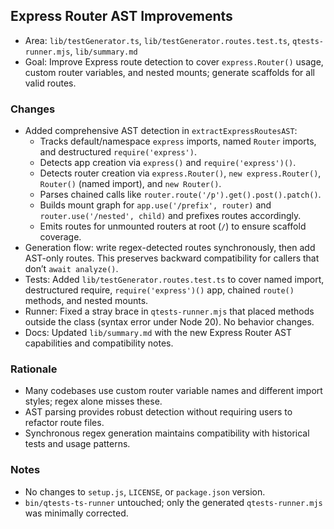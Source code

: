## Express Router AST Improvements

- Area: `lib/testGenerator.ts`, `lib/testGenerator.routes.test.ts`, `qtests-runner.mjs`, `lib/summary.md`
- Goal: Improve Express route detection to cover `express.Router()` usage, custom router variables, and nested mounts; generate scaffolds for all valid routes.

### Changes
- Added comprehensive AST detection in `extractExpressRoutesAST`:
  - Tracks default/namespace `express` imports, named `Router` imports, and destructured `require('express')`.
  - Detects app creation via `express()` and `require('express')()`.
  - Detects router creation via `express.Router()`, `new express.Router()`, `Router()` (named import), and `new Router()`.
  - Parses chained calls like `router.route('/p').get().post().patch()`.
  - Builds mount graph for `app.use('/prefix', router)` and `router.use('/nested', child)` and prefixes routes accordingly.
  - Emits routes for unmounted routers at root (`/`) to ensure scaffold coverage.
- Generation flow: write regex-detected routes synchronously, then add AST-only routes. This preserves backward compatibility for callers that don’t `await analyze()`.
- Tests: Added `lib/testGenerator.routes.test.ts` to cover named import, destructured require, `require('express')()` app, chained `route()` methods, and nested mounts.
- Runner: Fixed a stray brace in `qtests-runner.mjs` that placed methods outside the class (syntax error under Node 20). No behavior changes.
- Docs: Updated `lib/summary.md` with the new Express Router AST capabilities and compatibility notes.

### Rationale
- Many codebases use custom router variable names and different import styles; regex alone misses these.
- AST parsing provides robust detection without requiring users to refactor route files.
- Synchronous regex generation maintains compatibility with historical tests and usage patterns.

### Notes
- No changes to `setup.js`, `LICENSE`, or `package.json` version.
- `bin/qtests-ts-runner` untouched; only the generated `qtests-runner.mjs` was minimally corrected.

